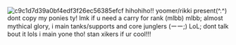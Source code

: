 ![c9c1d7d39a0bf4edf3f26ec56385efcf](https://github.com/yonelover/yippeee/assets/152137391/a51fd3f0-237c-48b4-ab5d-a1f541709d1a)
hihohiho!! yoomer/rikki present(^.^)
dont copy my ponies ty! 
lmk if u need a carry for rank (mlbb)
mlbb; almost mythical glory, i main tanks/supports and core junglers 
(ーー;)
LoL; dont talk bout it lols i main yone tho!
stan xikers if ur cool!!! 


